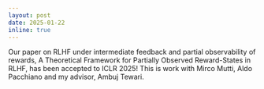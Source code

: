 ```yaml
---
layout: post
date: 2025-01-22
inline: true
---
```


Our paper on RLHF under intermediate feedback and partial observability of rewards, A Theoretical Framework for Partially Observed Reward-States in RLHF, has been accepted to ICLR 2025! This is work with Mirco Mutti, Aldo Pacchiano and my advisor, Ambuj Tewari.
